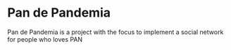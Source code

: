 # Pan de Pandemia
Pan de Pandemia is a project with the focus to implement a social network for people who loves PAN
